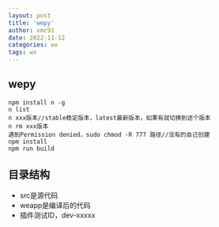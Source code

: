 ```yaml
---
layout: post
title: 'wepy'
author: xmc91
date: 2022-11-12
categories: wx
tags: wx 
---
```


## wepy

```
npm install n -g
n list
n xxx版本//stable稳定版本，latest最新版本，如果有就切换到这个版本
n rm xxx版本
遇到Permission denied，sudo chmod -R 777 路径//没有的自己创建
npm install
npm run build

```

## 目录结构

+ src是源代码
+ weapp是编译后的代码
+ 插件测试ID，dev-xxxxx
